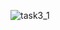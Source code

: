 ![task3_1](https://github.com/SwanyCastle/oz_be_class/assets/49240318/30b2199d-44ef-4d72-b5b9-5ae5d3e96679)
